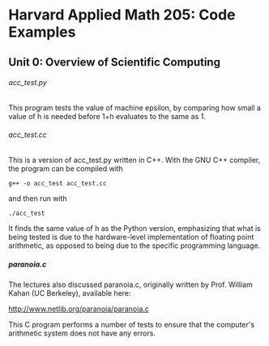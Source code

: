 # Harvard Applied Math 205: Code Examples
## Unit 0: Overview of Scientific Computing

###### acc_test.py
This program tests the value of machine epsilon, by comparing how small a value
of h is needed before 1+h evaluates to the same as 1.

###### acc_test.cc
This is a version of acc_test.py written in C++. With the GNU C++ compiler, the
program can be compiled with
```Shell
g++ -o acc_test acc_test.cc
```
and then run with
```Shell
./acc_test
```
It finds the same value of h as the Python version, emphasizing that what is
being tested is due to the hardware-level implementation of floating point
arithmetic, as opposed to being due to the specific programming language.

##### paranoia.c
The lectures also discussed paranoia.c, originally written by Prof. William
Kahan (UC Berkeley), available here:

http://www.netlib.org/paranoia/paranoia.c

This C program performs a number of tests to ensure that the computer's
arithmetic system does not have any errors. 
